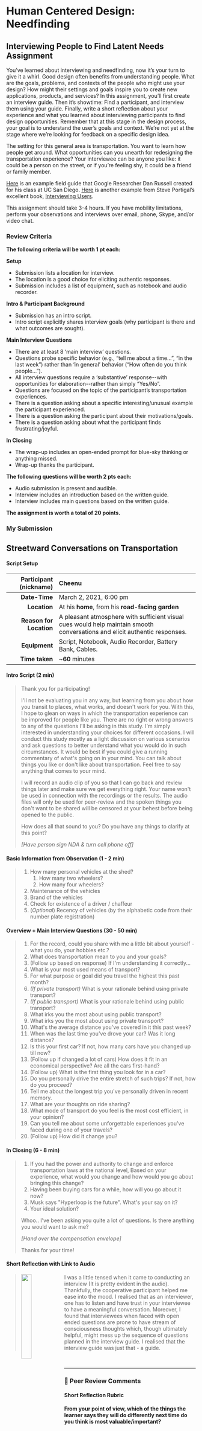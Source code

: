 # Human Centered Design: Needfinding

## **Interviewing People to Find Latent Needs**  Assignment

You’ve learned about interviewing and needfinding, now it’s your turn to give it a whirl. Good design often benefits from understanding people. What are the goals, problems, and contexts of the people who might use your design? How might their settings and goals inspire you to create new applications, products, and services? In this assignment, you’ll first create an interview guide. Then it’s showtime: Find a participant, and interview them using your guide. Finally, write a short reflection about your experience and what you learned about interviewing participants to find design opportunities. Remember that at this stage in the design process, your goal is to understand the user’s goals and context. We’re not yet at the stage where we’re looking for feedback on a specific design idea.

The setting for this general area is transportation. You want to learn how people get around. What opportunities can you unearth for redesigning the transportation experience? Your interviewee can be anyone you like: it could be a person on the street, or if you’re feeling shy, it could be a friend or family member.

[Here](https://www.coursera.org/learn/human-computer-interaction/supplement/oFCEG/example-interview-guide) is an example field guide that Google Researcher Dan Russell created for his class at UC San Diego. [Here](http://rosenfeldmedia.com/app/uploads/2014/10/Portigal-Consulting_Reading-Ahead_Interview_Guide.pdf?680497) is another example from Steve Portigal’s excellent book, [Interviewing Users](http://rosenfeldmedia.com/books/interviewing-users/).

This assignment should take 3-4 hours. If you have mobility limitations, perform your observations and interviews over email, phone, Skype, and/or video chat.

### Review Criteria

**The following criteria will be worth 1 pt each:**

**Setup**

- Submission lists a location for interview.
- The location is a good choice for eliciting authentic responses.
- Submission includes a list of equipment, such as notebook and audio recorder.

**Intro & Participant Background**

- Submission has an intro script.
- Intro script explicitly shares interview goals (why participant is there and what outcomes are sought).

**Main Interview Questions**

- There are at least 8 ‘main interview’ questions.
- Questions probe specific behavior (e.g., “tell me about a time...”, “in the last week”) rather than ‘in general’ behavior (“How often do you think people...”).
- All interview questions require a ‘substantive’ response--with opportunities for elaboration--rather than simply “Yes/No”.
- Questions are focused on the topic of the participant’s transportation experiences.
- There is a question asking about a specific interesting/unusual example the participant experienced.
- There is a question asking the participant about their motivations/goals.
- There is a question asking about what the participant finds frustrating/joyful.

**In Closing**

- The wrap-up includes an open-ended prompt for blue-sky thinking or anything missed.
- Wrap-up thanks the participant.

**The following questions will be worth 2 pts each:**

- Audio submission is present and audible.
- Interview includes an introduction based on the written guide.
- Interview includes main questions based on the written guide.

**The assignment is worth a total of 20 points.**

### My Submission

## Streetward Conversations on Transportation

#### Script Setup

| **Participant** (nickname) | Cheenu                                                       |
| --------------------------: | :------------------------------------------------------------ |
|               **Date-Time** | March 2, 2021, 6:00 pm                                       |
|                **Location** | At his **home**, from his **road-facing garden**             |
|     **Reason for Location** | A pleasant atmosphere with sufficient visual cues would help maintain smooth conversations and elicit authentic responses. |
|               **Equipment** | Script, Notebook, Audio Recorder, Battery Bank, Cables.      |
|              **Time taken** | ~**60** minutes                                              |

#### Intro Script (2 min)
> Thank you for participating!
> 
> I'll not be evaluating you in any way, but learning from you about how you transit to places, what works, and doesn't work for you. With this, I hope to glean on ways in which the transportation experience can be improved for people like you. There are no right or wrong answers to any of the questions I'll be asking in this study. I'm simply interested in understanding your choices for different occasions. I will conduct this study mostly as a light discussion on various scenarios and ask questions to better understand what you would do in such circumstances. It would be best if you could give a running commentary of what's going on in your mind. You can talk about things you like or don't like about transportation. Feel free to say anything that comes to your mind.
> 
> I will record an audio clip of you so that I can go back and review things later and make sure we get everything right. Your name won't be used in connection with the recordings or the results. The audio files will only be used for peer-review and the spoken things you don't want to be shared will be censored at your behest before being opened to the public.
> 
> How does all that sound to you? Do you have any things to clarify at this point?
> 
> *[Have person sign NDA & turn cell phone off]*

#### Basic Information from Observation (1 - 2 min)
> 1. How many personal vehicles at the shed?
>    1. How many two wheelers?
>    2. How many four wheelers?
> 2. Maintenance of the vehicles
> 3. Brand of the vehicles
> 4. Check for existence of a driver / chaffeur
> 5. (*Optional*) Recency of vehicles (by the alphabetic code from their number plate registration)

#### Overview + Main Interview Questions (30 - 50 min)
> 1. For the record, could you share with me a little bit about yourself -what you do, your hobbies etc.?
> 2. What does transportation mean to you and your goals?
> 3. (Follow up based on response) If I'm understanding it correctly...
> 4. What is your most used means of transport? 
> 5. For what purpose or goal did you travel the highest this past month? 
> 6. *(If private transport)* What is your rationale behind using private transport?
> 7. *(If public transport)* What is your rationale behind using public transport?
> 8. What irks you the most about using public transport?
> 9. What irks you the most about using private transport?
> 10. What's the average distance you've covered in it this past week?
> 11. When was the last time you've drove your car? Was it long distance?
> 12. Is this your first car? If not, how many cars have you changed up till now?
> 13. (Follow up if changed a lot of cars) How does it fit in an economical perspective? Are all the cars first-hand?
> 14. (Follow up) What is the first thing you look for in a car?
> 15. Do you personally drive the entire stretch of such trips? If not, how do you proceed?
> 16. Tell me about the longest trip you've personally driven in recent memory.
> 17. What are your thoughts on ride sharing? 
> 18. What mode of transport do you feel is the most cost efficient, in your opinion?
> 19. Can you tell me about some unforgettable experiences you've faced during one of your travels?
> 20. (Follow up) How did it change you?

#### In Closing (6 - 8 min)
> 1. If you had the power and authority to change and enforce transportation laws at the national level, Based on your experience, what would you change and how would you go about bringing this change? 
> 2. Having been buying cars for a while, how will you go about it now?
> 3. Musk says "Hyperloop is the future". What's your say on it?
> 4. Your ideal solution?
> 
>  Whoo.. I've been asking you quite a lot of questions. Is there anything you would want to ask me?
>
>  *[Hand over the compensation envelope]*
>
>  Thanks for your time!

#### Short Reflection with Link to Audio

> [<img align="left" src="https://github.com/arvindcheenu/interaction-design-notes/blob/main/images/transport-albumart.png?raw=true" width="24%" margin-top="-5px"/>](https://soundcloud.com/arvindcheenu/streetward-conversations-on-transportation) I​ was a little tensed when it came to conducting an interview (It is pretty evident in the audio). Thankfully, the cooperative participant helped me ease into the mood. I realised that as an interviewer, one has to listen and have trust in your interviewee to have a meaningful conversation. Moreover, I found that interviewees when faced with open ended questions are prone to have stream of consciousness thoughts which, though ultimately helpful, might mess up the sequence of questions planned in the interview guide. I realised that the interview guide was just that - a guide. 
<br/>

---

### 💬 Peer Review Comments

#### Short Reflection Rubric

**From your point of view, which of the things the learner says they will do differently next time do you think is most valuable/important?** 

| Reviewers | Comments |
| :----------------- | :----------------------------------------------------------- |
| **Maggie Dorfman** | being a better active listener (which i also struggled with) |
| **Yige Song**      | N/A                                                          |
| **Tommy**          | Understanding that the sequences of questions will change accordingly and that this was just a guide. I agree with this and I've had to shuffle my questions around and do follow-ups later on. It's better to go at it like a casual talk. |

#### Overall Assignment Rubric

**The best part of the submission was...**

| Reviewers | Comments |
| :----------------- | :----------------------------------------------------------- |
| **Maggie Dorfman** | it was so detailed. you really went the distance coming up with the questions that you were going to ask. making sure they were open, but also specific and not leading the interviewee towards the specific answers you wanted to hear |
| **Yige Song**      | You take this assignment seriously. Well done on the choosing of problems, and the interview. Keep doing that my friend! |
| **Tommy**          | Understanding that the sequences of questions will change accordingly and that this was just a guide. I agree with this and I've had to shuffle my questions around and do follow-ups later on. It's better to go at it like a casual talk. |

**One thing the submission could do to improve is...**

| Reviewers | Comments |
| :----------------- | :----------------------------------------------------------- |
| **Maggie Dorfman** | like you said, just investing more in the interview as its happening rather than getting caught up in the prep work that you did |
| **Yige Song**      | N/A                                                          |
| **Tommy**          | Practice a few more interviews and do a breathing exercise at the start, it really helps. |

